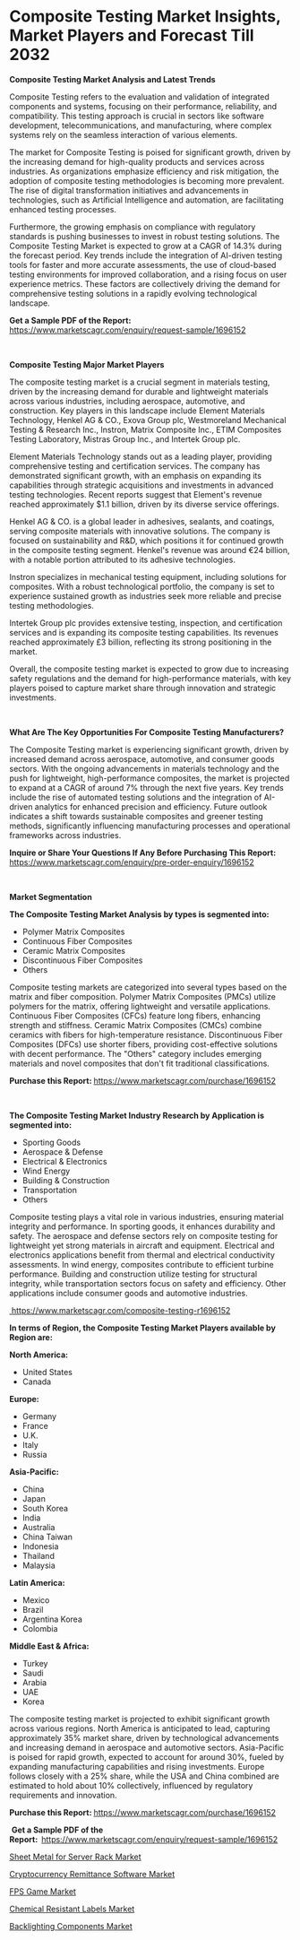 <p><h1>Composite Testing Market Insights, Market Players and Forecast Till 2032</h1></p><p><strong>Composite Testing Market Analysis and Latest Trends</strong></p>
<p><p>Composite Testing refers to the evaluation and validation of integrated components and systems, focusing on their performance, reliability, and compatibility. This testing approach is crucial in sectors like software development, telecommunications, and manufacturing, where complex systems rely on the seamless interaction of various elements. </p><p>The market for Composite Testing is poised for significant growth, driven by the increasing demand for high-quality products and services across industries. As organizations emphasize efficiency and risk mitigation, the adoption of composite testing methodologies is becoming more prevalent. The rise of digital transformation initiatives and advancements in technologies, such as Artificial Intelligence and automation, are facilitating enhanced testing processes.</p><p>Furthermore, the growing emphasis on compliance with regulatory standards is pushing businesses to invest in robust testing solutions. The Composite Testing Market is expected to grow at a CAGR of 14.3% during the forecast period. Key trends include the integration of AI-driven testing tools for faster and more accurate assessments, the use of cloud-based testing environments for improved collaboration, and a rising focus on user experience metrics. These factors are collectively driving the demand for comprehensive testing solutions in a rapidly evolving technological landscape.</p></p>
<p><strong>Get a Sample PDF of the Report:&nbsp;</strong> <a href="https://www.marketscagr.com/enquiry/request-sample/1696152?utm_campaign=2187&utm_medium=2&utm_source=Github&utm_content=ia&utm_term=27032025&utm_id=composite-testing">https://www.marketscagr.com/enquiry/request-sample/1696152</a></p>
<p>&nbsp;</p>
<p><strong>Composite Testing Major Market Players</strong></p>
<p><p>The composite testing market is a crucial segment in materials testing, driven by the increasing demand for durable and lightweight materials across various industries, including aerospace, automotive, and construction. Key players in this landscape include Element Materials Technology, Henkel AG & CO., Exova Group plc, Westmoreland Mechanical Testing & Research Inc., Instron, Matrix Composite Inc., ETIM Composites Testing Laboratory, Mistras Group Inc., and Intertek Group plc.</p><p>Element Materials Technology stands out as a leading player, providing comprehensive testing and certification services. The company has demonstrated significant growth, with an emphasis on expanding its capabilities through strategic acquisitions and investments in advanced testing technologies. Recent reports suggest that Element's revenue reached approximately $1.1 billion, driven by its diverse service offerings.</p><p>Henkel AG & CO. is a global leader in adhesives, sealants, and coatings, serving composite materials with innovative solutions. The company is focused on sustainability and R&D, which positions it for continued growth in the composite testing segment. Henkel's revenue was around €24 billion, with a notable portion attributed to its adhesive technologies.</p><p>Instron specializes in mechanical testing equipment, including solutions for composites. With a robust technological portfolio, the company is set to experience sustained growth as industries seek more reliable and precise testing methodologies.</p><p>Intertek Group plc provides extensive testing, inspection, and certification services and is expanding its composite testing capabilities. Its revenues reached approximately £3 billion, reflecting its strong positioning in the market.</p><p>Overall, the composite testing market is expected to grow due to increasing safety regulations and the demand for high-performance materials, with key players poised to capture market share through innovation and strategic investments.</p></p>
<p>&nbsp;</p>
<p><strong>What Are The Key Opportunities For Composite Testing Manufacturers?</strong></p>
<p><p>The Composite Testing market is experiencing significant growth, driven by increased demand across aerospace, automotive, and consumer goods sectors. With the ongoing advancements in materials technology and the push for lightweight, high-performance composites, the market is projected to expand at a CAGR of around 7% through the next five years. Key trends include the rise of automated testing solutions and the integration of AI-driven analytics for enhanced precision and efficiency. Future outlook indicates a shift towards sustainable composites and greener testing methods, significantly influencing manufacturing processes and operational frameworks across industries.</p></p>
<p><strong>Inquire or Share Your Questions If Any Before Purchasing This Report:</strong> <a href="https://www.marketscagr.com/enquiry/pre-order-enquiry/1696152?utm_campaign=2187&utm_medium=2&utm_source=Github&utm_content=ia&utm_term=27032025&utm_id=composite-testing">https://www.marketscagr.com/enquiry/pre-order-enquiry/1696152</a></p>
<p>&nbsp;</p>
<p><strong>Market Segmentation</strong></p>
<p><strong>The Composite Testing Market Analysis by types is segmented into:</strong></p>
<p><ul><li>Polymer Matrix Composites</li><li>Continuous Fiber Composites</li><li>Ceramic Matrix Composites</li><li>Discontinuous Fiber Composites</li><li>Others</li></ul></p>
<p><p>Composite testing markets are categorized into several types based on the matrix and fiber composition. Polymer Matrix Composites (PMCs) utilize polymers for the matrix, offering lightweight and versatile applications. Continuous Fiber Composites (CFCs) feature long fibers, enhancing strength and stiffness. Ceramic Matrix Composites (CMCs) combine ceramics with fibers for high-temperature resistance. Discontinuous Fiber Composites (DFCs) use shorter fibers, providing cost-effective solutions with decent performance. The "Others" category includes emerging materials and novel composites that don't fit traditional classifications.</p></p>
<p><strong>Purchase this Report:&nbsp;</strong><a href="https://www.marketscagr.com/purchase/1696152?utm_campaign=2187&utm_medium=2&utm_source=Github&utm_content=ia&utm_term=27032025&utm_id=composite-testing">https://www.marketscagr.com/purchase/1696152</a></p>
<p>&nbsp;</p>
<p><strong>The Composite Testing Market Industry Research by Application is segmented into:</strong></p>
<p><ul><li>Sporting Goods</li><li>Aerospace & Defense</li><li>Electrical & Electronics</li><li>Wind Energy</li><li>Building & Construction</li><li>Transportation</li><li>Others</li></ul></p>
<p><p>Composite testing plays a vital role in various industries, ensuring material integrity and performance. In sporting goods, it enhances durability and safety. The aerospace and defense sectors rely on composite testing for lightweight yet strong materials in aircraft and equipment. Electrical and electronics applications benefit from thermal and electrical conductivity assessments. In wind energy, composites contribute to efficient turbine performance. Building and construction utilize testing for structural integrity, while transportation sectors focus on safety and efficiency. Other applications include consumer goods and automotive industries.</p></p>
<p><a href="https://www.marketscagr.com/composite-testing-r1696152?utm_campaign=2187&utm_medium=2&utm_source=Github&utm_content=ia&utm_term=27032025&utm_id=composite-testing">&nbsp;https://www.marketscagr.com/composite-testing-r1696152</a></p>
<p><strong>In terms of Region, the Composite Testing Market Players available by Region are:</strong></p>
<p>
    <p> <strong> North America: </strong>
        <ul>
            <li>United States</li>
            <li>Canada</li>
        </ul>
        </p> 
    <p> <strong> Europe: </strong>
        <ul>
            <li>Germany</li>
            <li>France</li>
            <li>U.K.</li>
            <li>Italy</li>
            <li>Russia</li>
        </ul>
        </p> 
    <p> <strong> Asia-Pacific: </strong>
        <ul>
            <li>China</li>
            <li>Japan</li>
            <li>South Korea</li>
            <li>India</li>
            <li>Australia</li>
            <li>China Taiwan</li>
            <li>Indonesia</li>
            <li>Thailand</li>
            <li>Malaysia</li>
        </ul>
        </p> 
    <p> <strong> Latin America: </strong>
        <ul>
            <li>Mexico</li>
            <li>Brazil</li>
            <li>Argentina Korea</li>
            <li>Colombia</li>
        </ul>
        </p> 
    <p> <strong> Middle East & Africa: </strong>
        <ul>
            <li>Turkey</li>
            <li>Saudi</li>
            <li>Arabia</li>
            <li>UAE</li>
            <li>Korea</li>
        </ul>
    </p>
    </p>
<p><p>The composite testing market is projected to exhibit significant growth across various regions. North America is anticipated to lead, capturing approximately 35% market share, driven by technological advancements and increasing demand in aerospace and automotive sectors. Asia-Pacific is poised for rapid growth, expected to account for around 30%, fueled by expanding manufacturing capabilities and rising investments. Europe follows closely with a 25% share, while the USA and China combined are estimated to hold about 10% collectively, influenced by regulatory requirements and innovation.</p></p>
<p><strong>Purchase this Report: </strong><a href="https://www.marketscagr.com/purchase/1696152?utm_campaign=2187&utm_medium=2&utm_source=Github&utm_content=ia&utm_term=27032025&utm_id=composite-testing">https://www.marketscagr.com/purchase/1696152</a></p>
<p>&nbsp;<strong>Get a Sample PDF of the Report:&nbsp;&nbsp;</strong><a href="https://www.marketscagr.com/enquiry/request-sample/1696152?utm_campaign=2187&utm_medium=2&utm_source=Github&utm_content=ia&utm_term=27032025&utm_id=composite-testing">https://www.marketscagr.com/enquiry/request-sample/1696152</a></p>
<p><strong></strong></p>
<p><p><a href="https://github.com/hayasiorover/Market-Research-Report-List-1/blob/main/sheet-metal-for-server-rack-market.md?utm_campaign=2187&utm_medium=2&utm_source=Github&utm_content=ia&utm_term=27032025&utm_id=composite-testing">Sheet Metal for Server Rack Market</a></p><p><a href="https://github.com/heinslakey2x/Market-Research-Report-List-1/blob/main/cryptocurrency-remittance-software-market.md?utm_campaign=2187&utm_medium=2&utm_source=Github&utm_content=ia&utm_term=27032025&utm_id=composite-testing">Cryptocurrency Remittance Software Market</a></p><p><a href="https://github.com/makzzochil/Market-Research-Report-List-1/blob/main/fps-game-market.md?utm_campaign=2187&utm_medium=2&utm_source=Github&utm_content=ia&utm_term=27032025&utm_id=composite-testing">FPS Game Market</a></p><p><a href="https://github.com/mronmizoe/Market-Research-Report-List-1/blob/main/chemical-resistant-labels-market.md?utm_campaign=2187&utm_medium=2&utm_source=Github&utm_content=ia&utm_term=27032025&utm_id=composite-testing">Chemical Resistant Labels Market</a></p><p><a href="https://github.com/gitfwelday/Market-Research-Report-List-1/blob/main/backlighting-components-market.md?utm_campaign=2187&utm_medium=2&utm_source=Github&utm_content=ia&utm_term=27032025&utm_id=composite-testing">Backlighting Components Market</a></p></p>